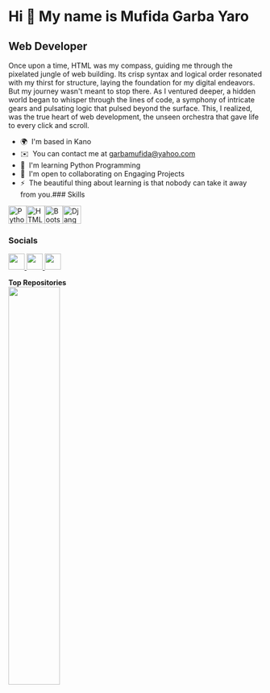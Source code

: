 Hi 👋 My name is Mufida Garba Yaro
==================================

Web Developer
-------------

Once upon a time, HTML was my compass, guiding me through the pixelated jungle of web building. Its crisp syntax and logical order resonated with my thirst for structure, laying the foundation for my digital endeavors. But my journey wasn't meant to stop there. As I ventured deeper, a hidden world began to whisper through the lines of code, a symphony of intricate gears and pulsating logic that pulsed beyond the surface. This, I realized, was the true heart of web development, the unseen orchestra that gave life to every click and scroll.

*   🌍  I'm based in Kano
*   ✉️  You can contact me at [garbamufida@yahoo.com](mailto:garbamufida@yahoo.com)
*   🧠  I'm learning Python Programming
*   🤝  I'm open to collaborating on Engaging Projects
*   ⚡  The beautiful thing about learning is that nobody can take it away from you.### Skills 
<p align="left">
<a href="https://www.python.org/" target="_blank" rel="noreferrer"><img src="https://raw.githubusercontent.com/danielcranney/readme-generator/main/public/icons/skills/python-colored.svg" width="36" height="36" alt="Python" /></a><a href="https://developer.mozilla.org/en-US/docs/Glossary/HTML5" target="_blank" rel="noreferrer"><img src="https://raw.githubusercontent.com/danielcranney/readme-generator/main/public/icons/skills/html5-colored.svg" width="36" height="36" alt="HTML5" /></a><a href="https://getbootstrap.com/" target="_blank" rel="noreferrer"><img src="https://raw.githubusercontent.com/danielcranney/readme-generator/main/public/icons/skills/bootstrap-colored.svg" width="36" height="36" alt="Bootstrap" /></a><a href="https://www.djangoproject.com/" target="_blank" rel="noreferrer"><img src="https://raw.githubusercontent.com/danielcranney/readme-generator/main/public/icons/skills/django-colored.svg" width="36" height="36" alt="Django" /></a></p>
                    
### Socials             
                  
 <p align="left">
 <a href="https://www.github.com/mufidayaro" target="_blank" rel="noreferrer">
 <picture>
 <source media="(prefers-color-scheme: dark)" srcset="https://raw.githubusercontent.com/danielcranney/readme-generator/main/public/icons/socials/github-dark.svg" />
 <source media="(prefers-color-scheme: light)" srcset="https://raw.githubusercontent.com/danielcranney/readme-generator/main/public/icons/socials/github.svg" />
 <img src="https://raw.githubusercontent.com/danielcranney/readme-generator/main/public/icons/socials/github.svg" width="32" height="32" />
 </picture>
 </a>
 <a href="http://www.instagram.com/mufidayaro_" target="_blank" rel="noreferrer">
 <picture>
 <source media="(prefers-color-scheme: dark)" srcset="undefined" />
 <source media="(prefers-color-scheme: light)" srcset="https://raw.githubusercontent.com/danielcranney/readme-generator/main/public/icons/socials/instagram.svg" />
 <img src="https://raw.githubusercontent.com/danielcranney/readme-generator/main/public/icons/socials/instagram.svg" width="32" height="32" />
 </picture>
 </a>
 <a href="https://www.linkedin.com/in/Mufida Yaro" target="_blank" rel="noreferrer">
 <picture>
 <source media="(prefers-color-scheme: dark)" srcset="https://raw.githubusercontent.com/danielcranney/readme-generator/main/public/icons/socials/linkedin-dark.svg" />
 <source media="(prefers-color-scheme: light)" srcset="https://raw.githubusercontent.com/danielcranney/readme-generator/main/public/icons/socials/linkedin.svg" />
 <img src="https://raw.githubusercontent.com/danielcranney/readme-generator/main/public/icons/socials/linkedin.svg" width="32" height="32" />
 </picture>
 </a></p><b>Top Repositories</b><div width="100%" align="center"><a href="https://github.com/mufidayaro/ArewaDS-Machine-Learning" align="left"><img align="left" 
 width="45%" src="https://github-readme-stats.vercel.app/api/pin/?username=mufidayaro&repo=ArewaDS-Machine- 
 Learning&title_color=0891b2&text_color=ffffff&icon_color=0891b2&bg_color=1c1917&hide_border=true&locale=en" /></a></div><br /><br /><br /><br /><br /><br />
<br/>
